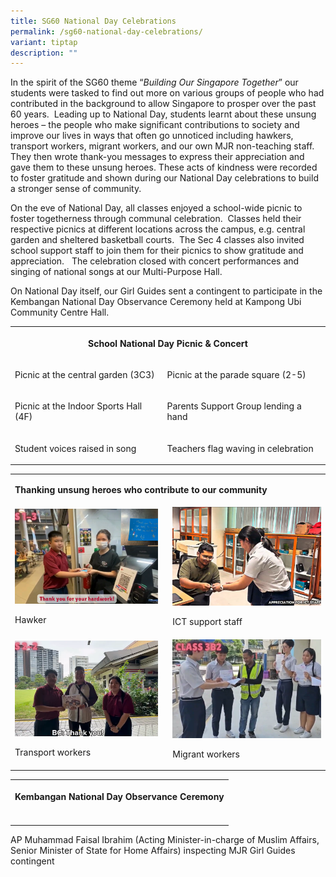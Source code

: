 ```yaml
---
title: SG60 National Day Celebrations
permalink: /sg60-national-day-celebrations/
variant: tiptap
description: ""
---
```

<p>In the spirit of the SG60 theme “<em>Building Our Singapore Together</em>”
our students were tasked to find out more on various groups of people who
had contributed in the background to allow Singapore to prosper over the
past 60 years. &nbsp;Leading up to National Day, students learnt about
these unsung heroes – the people who make significant contributions to
society and improve our lives in ways that often go unnoticed including
hawkers, transport workers, migrant workers, and our own MJR non-teaching
staff. They then wrote thank-you messages to express their appreciation
and gave them to these unsung heroes. These acts of kindness were recorded
to foster gratitude and shown during our National Day celebrations to build
a stronger sense of community.</p>
<p>On the eve of National Day, all classes enjoyed a school-wide picnic to
foster togetherness through communal celebration. &nbsp;Classes held their
respective picnics at different locations across the campus, e.g. central
garden and sheltered basketball courts.&nbsp; The Sec 4 classes also invited
school support staff to join them for their picnics to show gratitude and
appreciation. &nbsp;&nbsp;The celebration closed with concert performances
and singing of national songs at our Multi-Purpose Hall.</p>
<p>On National Day itself, our Girl Guides sent a contingent to participate
in the Kembangan National Day Observance Ceremony held at Kampong Ubi Community
Centre Hall.</p>
<table style="minWidth: 50px">
<colgroup>
<col>
<col>
</colgroup>
<tbody>
<tr>
<th rowspan="1" colspan="2">
<p><strong>School National Day Picnic &amp; Concert</strong>
</p>
</th>
</tr>
<tr>
<td rowspan="1" colspan="1">
<p>Picnic at the central garden (3C3)</p>
</td>
<td rowspan="1" colspan="1">
<p>Picnic at the parade square (2-5)</p>
</td>
</tr>
<tr>
<td rowspan="1" colspan="1">
<p>Picnic at the Indoor Sports Hall (4F)</p>
</td>
<td rowspan="1" colspan="1">
<p>Parents Support Group lending a hand</p>
</td>
</tr>
<tr>
<td rowspan="1" colspan="1">
<p>Student voices raised in song</p>
</td>
<td rowspan="1" colspan="1">
<p>Teachers flag waving in celebration</p>
</td>
</tr>
</tbody>
</table>
<table style="minWidth: 50px">
<colgroup>
<col>
<col>
</colgroup>
<tbody>
<tr>
<td rowspan="1" colspan="2">
<p><strong>Thanking unsung heroes who contribute to our community</strong>
</p>
</td>
</tr>
<tr>
<td rowspan="1" colspan="1">
<div class="isomer-image-wrapper">
<img style="width: 96%;" height="auto" width="100%" alt="" src="/images/Spotlight/2025 SG60/Unsung_heroes_1__canteen_stallholder_.png">
</div>
<p>Hawker</p>
</td>
<td rowspan="1" colspan="1">
<div class="isomer-image-wrapper">
<img style="width: 100%;" height="auto" width="100%" alt="" src="/images/Spotlight/2025 SG60/Unsung_heroes_2__ICT_staff_.png">
</div>
<p>ICT support staff</p>
</td>
</tr>
<tr>
<td rowspan="1" colspan="1">
<div class="isomer-image-wrapper">
<img style="width: 96%;" height="auto" width="100%" alt="" src="/images/Spotlight/2025 SG60/Unsung_heroes_3__transport_.png">
</div>
<p>Transport workers</p>
</td>
<td rowspan="1" colspan="1">
<div class="isomer-image-wrapper">
<img style="width: 100%" height="auto" width="100%" alt="" src="/images/Spotlight/2025 SG60/Unsung_heroes_4__migrant_workers_.png">
</div>
<p>Migrant workers</p>
</td>
</tr>
</tbody>
</table>
<table style="minWidth: 50px">
<colgroup>
<col>
<col>
</colgroup>
<tbody>
<tr>
<th rowspan="1" colspan="2">
<p><strong>Kembangan National Day Observance Ceremony</strong>
</p>
</th>
</tr>
<tr>
<td rowspan="1" colspan="1">
<p></p>
</td>
<td rowspan="1" colspan="1">
<p></p>
</td>
</tr>
</tbody>
</table>
<p>AP Muhammad Faisal Ibrahim (Acting Minister-in-charge of Muslim Affairs,
Senior Minister of State for Home Affairs) inspecting MJR Girl Guides contingent</p>